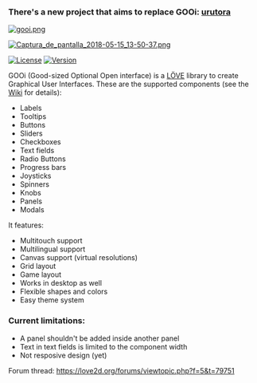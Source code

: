 ### There's a new project that aims to replace GOOi: [urutora](https://github.com/gustavostuff/urutora)

[![gooi.png](https://i.postimg.cc/zXcQbXq0/gooi.png)](https://postimg.cc/crfhPWgn)

[![Captura_de_pantalla_2018-05-15_13-50-37.png](https://s31.postimg.cc/5i29d9awr/Captura_de_pantalla_2018-05-15_13-50-37.png)](https://postimg.cc/image/k19eeo41j/)

[![License](http://img.shields.io/:license-MIT-blue.svg)](https://github.com/gustavostuff/gooi/blob/master/LICENSE.md)
[![Version](http://img.shields.io/:version-0.0.7-green.svg)](https://github.com/gustavostuff/gooi/wiki/Change-Log#002)


GOOi (Good-sized Optional Open interface) is a [LÖVE](https://love2d.org/) library to create Graphical User Interfaces. These are the supported components (see the [Wiki](https://github.com/gustavostuff/gooi/wiki) for details):

* Labels
* Tooltips
* Buttons
* Sliders
* Checkboxes
* Text fields
* Radio Buttons
* Progress bars
* Joysticks
* Spinners
* Knobs
* Panels
* Modals

It features:

* Multitouch support
* Multilingual support
* Canvas support (virtual resolutions)
* Grid layout 
* Game layout
* Works in desktop as well
* Flexible shapes and colors
* Easy theme system

### Current limitations:

* A panel shouldn't be added inside another panel
* Text in text fields is limited to the component width
* Not resposive design (yet)

Forum thread: https://love2d.org/forums/viewtopic.php?f=5&t=79751
